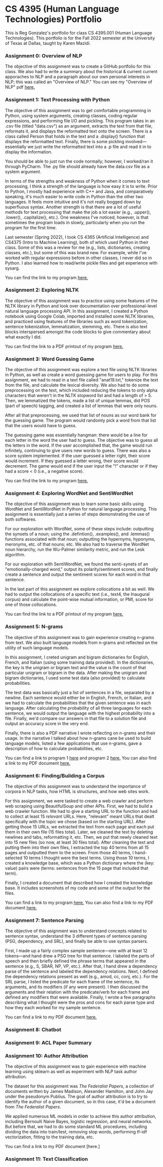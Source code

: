 # CS 4395 (Human Language Technologies) Portfolio
This is Reg Gonzalez's portfolio for class CS 4395.001 (Human Language Technologies). This portfolio is for the Fall 2022 semester at the University of Texas at Dallas, taught by Karen Mazidi. 


### Assignment 0: Overview of NLP

The objective of this assignment was to create a GitHub portfolio for this class. We also had to write a summary about the historical & current current apporaches to NLP and a paragraph about our own personal interests in NLP; this was called an "Overview of NLP." You can see my "Overview of NLP" pdf [here.](https://github.com/regmckie/CS4395-NLP_Portfolio/blob/main/Overview%20of%20NLP.pdf)


### Assignment 1: Text Processing with Python

The objective of this assignment was to get comfortable programming in Python, using system arguments, creating classes, coding regular expressions, and performing file I/O and pickling. This program takes in an .csv file (titled "data.csv") as an argument, extracts the text from that file, reformats it, and displays the reformatted text onto the screen. There is a class called Person that holds in the text and a .display() function that displays the reformatted text. Finally, there is some pickling involved—essentially we just write the reformatted text into a .p file and read it in to display the information.

You should be able to just run the code normally; however, I worked/ran it through PyCharm. The .py file should already have the data.csv file as a system argument. 

In terms of the strengths and weakness of Python when it comes to text processing, I think a strength of the language is how easy it is to write. Prior to Python, I mostly had experience with C++ and Java, and comparatively speaking, it's much easier to write code in Python than the other two languages. It feels more intuitive and it's not really bogged down by superfluous syntax. Another strength is that there are a lot of useful methods for text processing that make the job a lot easier (e.g., .upper(), .lower(), .capitalize(), etc.). One weakness I've noticed, however, is that sometimes the program loads in slowly, particularly when you run the program for the first time. 

Last semester (Spring 2022), I took CS 4365 (Artificial Intelligence) and CS4375 (Intro to Machine Learning), both of which used Python in their class. Some of this was a review for me (e.g., lists, dictionaries, creating classes, etc.), but some of this was brand new. For example, while I've worked with regular expressions before in other classes, I never did so in Python. I also learned how to read/write pickle files and get experience with sysarg.

You can find the link to my program [here.](https://github.com/regmckie/CS4395-NLP_Portfolio/blob/main/Assignment1/Assignment1_rdg170330.py)


### Assignment 2: Exploring NLTK

The objective of this assignment was to practice using some features of the NLTK library in Python and look over documentation over professional-level natural language processing API. In this assignment, I created a Python notebook using Google Colab, imported and installed some NLTK libraries, and practiced using features of the libraries such as word tokenization, sentence tokenization, lemmatization, stemming, etc. There is also text blocks interspersed amongst the code blocks to give commentary about what exactly I did. 

You can find the link to a PDF printout of my program [here.](https://github.com/regmckie/CS4395-NLP_Portfolio/blob/main/Assignment2_rdg170330.pdf)


### Assignment 3: Word Guessing Game

The objective of this assignment was explore a text file using NLTK libraries in Python, as well as create a word guessing game for users to play. For this assignment, we had to read in a text file called "anat19.txt," tokenize the text from the file, and calculate the lexical diversity. We also had to do some preprocessing on the text, which included reducing the tokens to only alpha characters that weren't in the NLTK stopword list and had a length of > 5. Then, we lemmatized the tokens, made a list of unique lemmas, did POS (part of speech) tagging, and created a list of lemmas that were only nouns.

After all that preprocessing, we used that list of nouns as our word bank for the guessing game. The program would randomly pick a word from that list that the users would have to guess. 

The guessing game was essentially hangman: there would be a line for each letter in the word the user had to guess. The objective was to guess all the letters in the word. If the user accomplished that, the game would run infinitely, continuing to give users new words to guess. There was also a score system implemented. If the user guessed a letter right, their score would increment. If they guessed a letter wrong, their score would decrement. The game would end if the user input the "!" character or if they had a score < 0 (i.e., a negative score).

You can find the link to my program [here.](https://github.com/regmckie/CS4395-NLP_Portfolio/blob/main/Assignment3/Assignment3_rdg170330.py)


### Assignment 4: Exploring WordNet and SentiWordNet

The objective of this assignment was to learn some basic skills using WordNet and SentiWordNet in Python for natural language processing. This assignment is essentially just a series of steps demonstrating the use of both softwares. 

For our exploration with WordNet, some of these steps include: outputting the synsets of a noun; using the .defintion(), .examples(), and .lemmas() functions associated with that noun; outputting the hypernyms, hyponyms, meronyms, etc. of that nouns; etc. We also had to traverse the WordNet noun hierarchy, run the Wu-Palmer similarity metric, and run the Lesk algorithm.

For our exploration with SentiWordNet, we found the senti-synets of an "emotionally-charged word," output its polarity/sentiment scores, and finally create a sentence and output the sentiment scores for  each word in that sentence.

In the last part of this assignment we explore collocations a bit as well. We had to output the collocations of a specific text (i.e., text4, the Inaugural corpus) and calculate the point-wise mutual information, or PMI, score for one of those collocations. 

You can find the link to a PDF printout of my program [here.](https://github.com/regmckie/CS4395-NLP_Portfolio/blob/main/Assignment4_rdg170330.pdf)


### Assignment 5: N-grams

The objective of this assignment was to gain experience creating n-grams from text. We also built language models from n-grams and reflected on the utility of such language models. 

In this assignment, I creted unigram and bigram dictionaries for English, French, and Italian (using some training data provided). In the dictionaries, the key is the unigram or bigram text and the value is the count of that particular unigram or bigram in the data. After making the unigram and bigram dictionaries, I used some test data (also provided) to calculate probabilities. 

The test data was basically just a list of sentences in a file, separated by a newline. Each sentence would either be in English, French, or Italian, and we had to calculate the probabilities that the given sentence was in each language. After calculating the probability of all three languages for each sentence, we would output the language with the highest probability into a file. Finally, we'd compare our answers in that file to a solution file and output an accuracy score in the very end. 

Finally, there is also a PDF narrative I wrote reflecting on n-grams and their usage. In the narrative I talked about how n-grams cane be used to build language models, listed a few applications that use n-grams, gave a description of how to calculate probabilities, etc. 

You can find a link to program 1 [here](https://github.com/regmckie/CS4395-NLP_Portfolio/blob/main/Assignment5/Assignment5_program1_rdg170330.py) and program 2 [here.](https://github.com/regmckie/CS4395-NLP_Portfolio/blob/main/Assignment5/Assignment5_program2_rdg170330.py) You can also find a link to my PDF document [here.](https://github.com/regmckie/CS4395-NLP_Portfolio/blob/main/Assignment5/N-grams%20Narrative_rdg170330.pdf)


### Assignment 6: Finding/Building a Corpus

The objective of this assignment was to understand the importance of corpora in NLP tasks, how HTML is structures, and how web sites work.

For this assignment, we were tasked to create a web crawler and perform web scraping using BeautifulSoup and other APIs. First, we had to build a web crawler function. We had to give a starting URL to the function and had to collect at least 15 *relevant* URLs. Here, "relevant" meant URLs that dealt specifically with the topic we chose (based on the starting URL). After getting those 15 URLs, we extracted the text from each page and each put them in their own file (15 files total). Later, we cleaned the text by deleting newlines and tabs, reformatting it, etc. Then, we put that newly cleaned text into 15 new files (so now, at least 30 files total). After cleaning the text and putting them into their own files, I extracted the top 40 terms from all 15 pages and outputted them to the screen. From those 40 terms, I hand-selected 10 terms I thought were the best terms. Using those 10 terms, I created a knowledge base, which was a Python dictionary where the (key: value) pairs were (terms: sentences from the 15 page that included that term).

Finally, I created a document that described how I created the knowledge base. It includes screenshots of my code and some of the output for the files.

You can find a link to my program [here.](https://github.com/regmckie/CS4395-NLP_Portfolio/blob/main/Assignment6/Assignment6_rdg170330.py) You can also find a link to my PDF document [here.](https://github.com/regmckie/CS4395-NLP_Portfolio/blob/main/Assignment6/Assignment%206%20Report.pdf)


### Assignment 7: Sentence Parsing

The objective of this asignment was to understand concepts related to sentence syntax, understand the 3 different types of sentence parsing (PSG, dependency, and SRL), and finally be able to use syntax parsers.

First, I made up a fairly complex sample sentence—one with at least 12 tokens—and hand drew a PSG tree for that sentence. I labeled the parts of speech and then briefly defined the phrase terms that appeared in the sentence (e.g., S, SBAR, NP, VP, etc.). After that, I hand drew a dependency parse of the sentence and labeled the dependency relations. Next, I defined the dependency relations present as well (e.g., amod, cc, conj, etc.). For the SRL parse, I listed the predicate for each frame of the sentence, its arguments, and its modifiers (if any were present). I then discussed the arguments and their relation with the predicate/verb for each frame and defined any modifiers that were available. Finally, I wrote a few paragraphs describing what I thought were the pros and cons for each parse type and how they each worked for my sample sentence.

You can find a link to my PDF document [here.](https://github.com/regmckie/CS4395-NLP_Portfolio/blob/main/Assignment7_rdg170330.pdf)


### Assignment 8: Chatbot


### Assignment 9: ACL Paper Summary


### Assignment 10: Author Attribution

The objective of this assignment was to gain experience with machine learning using sklearn as well as experiment with NLP task author attribution. 

The dataset for this assignment was *The Federalist Papers*, a collection of documents written by James Madison, Alexander Hamilton, and John Jay under the pseudonym Publius. The goal of author attribution is to try to identify the author of a given document, so in this case, it'd be a document from *The Federalist Papers*.

We applied numerous ML models in order to achieve this author attribution, including Bernoulli Naive Bayes, logistic regression, and neural networks. But before that, we had to do some standard ML procedures, including dividing the data into train/test, removing stop words, performing tf-idf vectorization, fitting to the training data, etc. 

You can find a link to my PDF document [here.]


### Assignment 11: Text Classification

